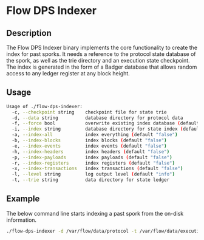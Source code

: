 # Flow DPS Indexer

## Description

The Flow DPS Indexer binary implements the core functionality to create the index for past sporks.
It needs a reference to the protocol state database of the spork, as well as the trie directory and an execution state checkpoint.
The index is generated in the form of a Badger database that allows random access to any ledger register at any block height.

## Usage

```sh
Usage of ./flow-dps-indexer:
  -c, --checkpoint string    checkpoint file for state trie
  -d, --data string          database directory for protocol data
  -f, --force bool           overwrite existing index database (default "false")
  -i, --index string         database directory for state index (default "index")
  -a, --index-all            index everything (default "false")
  -b, --index-blocks         index blocks (default "false")
  -e, --index-events         index events (default "false")
  -h, --index-headers        index headers (default "false")
  -p, --index-payloads       index payloads (default "false")
  -r, --index-registers      index registers (default "false")
  -x, --index-transactions   index transactions (default "false")
  -l, --level string         log output level (default "info")
  -t, --trie string          data directory for state ledger
```

## Example

The below command line starts indexing a past spork from the on-disk information.

```sh
./flow-dps-indexer -d /var/flow/data/protocol -t /var/flow/data/execution -c /var/flow/bootstrap/root.checkpoint -i /var/flow/data/index
```
